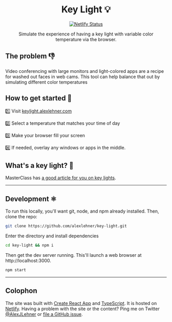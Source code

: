 <div align="center">

# Key Light 💡

[![Netlify Status](https://api.netlify.com/api/v1/badges/c0ee2de8-e2c0-4a7c-9009-46a1ab28c31b/deploy-status)](https://app.netlify.com/sites/key-light/deploys)

Simulate the experience of having a key light with variable color temperature via the browser. 
</div>

## The problem 👎

Video conferencing with large monitors and light-colored apps are a recipe for washed out faces in web cams. This tool can help balance that out by simulating different color temperatures 

## How to get started 🚀

1️⃣ Visit [keylight.alexlehner.com](https://keylight.alexlehner.com)

2️⃣ Select a temperature that matches your time of day

3️⃣ Make your browser fill your screen

4️⃣ If needed, overlay any windows or apps in the middle. 

## What's a key light? 🔑

MasterClass has [a good article for you on key lights](https://www.masterclass.com/articles/what-is-a-key-light-learn-how-key-light-creates-different-cinematography-effects#what-is-the-purpose-of-a-key-light).

---

## Development ⚛️

To run this locally, you'll want git, node, and npm already installed. Then, clone the repo:

```bash
git clone https://github.com/alexlehner/key-light.git
```

Enter the directory and install dependencies

```bash
cd key-light && npm i
```

Then get the dev server running. This'll launch a web browser at http://localhost:3000. 

```bash
npm start
```

---

## Colophon

The site was built with [Create React App](https://create-react-app.dev/) and [TypeScript](https://www.typescriptlang.org/). It is hosted on [Netlify](https://www.netlify.com/). Having a problem with the site or the content? Ping me on Twitter [@AlexJLehner](http://www.twitter.com/alexjlehner) or [file a GitHub issue](https://github.com/alexlehner/key-light/issues/new).